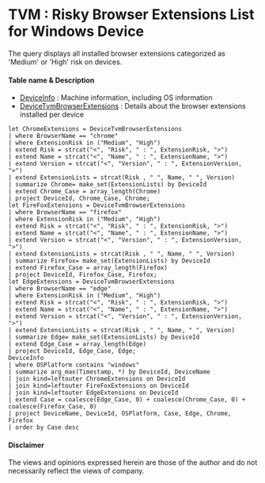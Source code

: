 # TVM : Risky Browser Extensions List for Windows Device
The query displays all installed browser extensions categorized as 'Medium' or 'High' risk on devices.

#### Table name & Description
- [DeviceInfo](https://learn.microsoft.com/en-us/microsoft-365/security/defender/advanced-hunting-deviceinfo-table?view=o365-worldwide) : Machine information, including OS information
- [DeviceTvmBrowserExtensions](https://learn.microsoft.com/en-us/microsoft-365/security/defender-vulnerability-management/tvm-browser-extensions?view=o365-worldwide#use-advanced-hunting) : Details about the browser extensions installed per device 

```kusto
let ChromeExtensions = DeviceTvmBrowserExtensions
| where BrowserName == "chrome"
| where ExtensionRisk in ("Medium", "High")
| extend Risk = strcat("<", "Risk", " : ", ExtensionRisk, ">")
| extend Name = strcat("<", "Name", " : ", ExtensionName, ">")
| extend Version = strcat("<", "Version", " : ", ExtensionVersion, ">")
| extend ExtensionLists = strcat(Risk , " ", Name, " ", Version)
| summarize Chrome= make_set(ExtensionLists) by DeviceId
| extend Chrome_Case = array_length(Chrome)
| project DeviceId, Chrome_Case, Chrome;
let FireFoxExtensions = DeviceTvmBrowserExtensions
| where BrowserName == "firefox"
| where ExtensionRisk in ("Medium", "High")
| extend Risk = strcat("<", "Risk", " : ", ExtensionRisk, ">")
| extend Name = strcat("<", "Name", " : ", ExtensionName, ">")
| extend Version = strcat("<", "Version", " : ", ExtensionVersion, ">")
| extend ExtensionLists = strcat(Risk , " ", Name, " ", Version)
| summarize Firefox= make_set(ExtensionLists) by DeviceId
| extend Firefox_Case = array_length(Firefox)
| project DeviceId, Firefox_Case, Firefox;
let EdgeExtensions = DeviceTvmBrowserExtensions
| where BrowserName == "edge"
| where ExtensionRisk in ("Medium", "High")
| extend Risk = strcat("<", "Risk", " : ", ExtensionRisk, ">")
| extend Name = strcat("<", "Name", " : ", ExtensionName, ">")
| extend Version = strcat("<", "Version", " : ", ExtensionVersion, ">")
| extend ExtensionLists = strcat(Risk , " ", Name, " ", Version)
| summarize Edge= make_set(ExtensionLists) by DeviceId
| extend Edge_Case = array_length(Edge)
| project DeviceId, Edge_Case, Edge;
DeviceInfo 
| where OSPlatform contains "windows"
| summarize arg_max(Timestamp, *) by DeviceId, DeviceName
| join kind=leftouter ChromeExtensions on DeviceId
| join kind=leftouter FireFoxExtensions on DeviceId
| join kind=leftouter EdgeExtensions on DeviceId
| extend Case = coalesce(Edge_Case, 0) + coalesce(Chrome_Case, 0) + coalesce(Firefox_Case, 0)
| project DeviceName, DeviceId, OSPlatform, Case, Edge, Chrome, Firefox
| order by Case desc 
```

#### <Result>

#### Disclaimer
The views and opinions expressed herein are those of the author and do not necessarily reflect the views of company.
